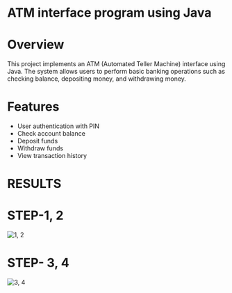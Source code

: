 # ATM interface program using Java


# Overview
This project implements an ATM (Automated Teller Machine) interface using Java. The system allows users to perform basic banking operations such as checking balance, depositing money, and withdrawing money.

# Features
* User authentication with PIN
* Check account balance
* Deposit funds
* Withdraw funds
* View transaction history

# RESULTS

# STEP-1, 2
![1, 2](https://github.com/cybboysamrat/ATM-interface/assets/92198282/6fa708ee-6e7c-4bff-be34-ebcba7e7b1f5)

# STEP- 3, 4
![3, 4](https://github.com/cybboysamrat/ATM-interface/assets/92198282/6400e30d-5b95-4165-b563-07d704cb3e11)
